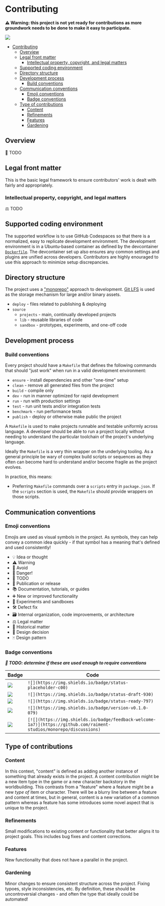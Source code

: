 # Contributing

**⚠️ Warning: this project is not yet ready for contributions as more groundwork needs to be done to make it easy to participate.**

[![](https://img.shields.io/badge/feedback-welcome!-1a1)](https://github.com/raiment-studios/monorepo/discussions)

<!-- TOC -->

-   [Contributing](#contributing)
    -   [Overview](#overview)
    -   [Legal front matter](#legal-front-matter)
        -   [Intellectual property, copyright, and legal matters](#intellectual-property-copyright-and-legal-matters)
    -   [Supported coding environment](#supported-coding-environment)
    -   [Directory structure](#directory-structure)
    -   [Development process](#development-process)
        -   [Build conventions](#build-conventions)
    -   [Communication conventions](#communication-conventions)
        -   [Emoji conventions](#emoji-conventions)
        -   [Badge conventions](#badge-conventions)
    -   [Type of contributions](#type-of-contributions)
        -   [Content](#content)
        -   [Refinements](#refinements)
        -   [Features](#features)
        -   [Gardening](#gardening)

<!-- /TOC -->

## Overview

🚧 TODO

## Legal front matter

This is the basic legal framework to ensure contributors' work is dealt with fairly and appropriately.

### Intellectual property, copyright, and legal matters

⚖️ TODO

## Supported coding environment

The supported workflow is to use GitHub Codespaces so that there is a normalized, easy to replicate development environment. The development environment is in a Ubuntu-based container as defined by the devcontainer [`Dockerfile`](../../../.devcontainer/Dockerfile). The devcontainer set up also ensures any common settings and plugins are unified across developers. Contributors are highly enouraged to use this approach to minimize setup discrepancies.

## Directory structure

The project uses a ["monorepo"](https://en.wikipedia.org/wiki/Monorepo) approach to development. [Git LFS](https://git-lfs.github.com/) is used as the storage mechanism for large and/or binary assets.

-   `deploy` - files related to publishing & deploying
-   `source`
    -   `projects` - main, continually developed projects
    -   `lib` - reusable libraries of code
    -   `sandbox` - prototypes, experiments, and one-off code

## Development process

### Build conventions

Every project should have a `Makefile` that defines the following commands that should "just work" when run in a valid development environment:

-   `ensure` - install dependencies and other "one-time" setup
-   `clean` - remove all generated files from the project
-   `build` - compile only
-   `dev` - run in manner optimized for rapid development
-   `run` - run with production settings
-   `test` - run unit tests and/or integration tests
-   `benchmark` - run performance tests
-   `publish` - deploy or otherwise make public the project

A `Makefile` is used to make projects runnable and testable uniformly across language. A developer should be able to run a project locally without needing to understand the particular toolchain of the project's underlying language.

Ideally the `Makefile` is a very thin wrapper on the underlying tooling. As a general principle be wary of complex build scripts or sequences as they often can become hard to understand and/or become fragile as the project evolves.

In practice, this means:

-   Preferring `Makefile` commands over a `scripts` entry in `package.json`. If the `scripts` section is used, the `Makefile` should provide wrappers on those scripts.

## Communication conventions

### Emoji conventions

Emojis are used as visual symbols in the project. As symbols, they can help convey a common idea quickly - if that symbol has a meaning that's defined and used consistently!

-   💡 Idea or thought
-   ⚠️ Warning
-   🚫 Avoid
-   🐉 Danger!
-   🚧 TODO
-   📣 Publication or release
-   📚 Documentation, tutorials, or guides
-   ➕ New or improved functionality
-   🧬 Experiments and sandboxes
-   🛠️ Defect fix
-   🗃️ Internal organization, code improvements, or architecture
-   ⚖️ Legal matter
-   🦕 Historical matter
-   📐 Design decision
-   🀄 Design pattern

### Badge conventions

**_🚧 TODO: determine if these are used enough to require conventions_**

| Badge                                                                                                             | Code                                                                                                                |
| ----------------------------------------------------------------------------------------------------------------- | ------------------------------------------------------------------------------------------------------------------- |
| ![](https://img.shields.io/badge/status-placeholder-c00)                                                          | `![](https://img.shields.io/badge/status-placeholder-c00)`                                                          |
| ![](https://img.shields.io/badge/status-draft-930)                                                                | `![](https://img.shields.io/badge/status-draft-930)`                                                                |
| ![](https://img.shields.io/badge/status-ready-797)                                                                | `![](https://img.shields.io/badge/status-ready-797)`                                                                |
| ![](https://img.shields.io/badge/version-v0.1.0-079)                                                              | `![](https://img.shields.io/badge/version-v0.1.0-079)`                                                              |
| [![](https://img.shields.io/badge/feedback-welcome-1a7)](https://github.com/raiment-studios/monorepo/discussions) | `[![](https://img.shields.io/badge/feedback-welcome-1a7)](https://github.com/raiment-studios/monorepo/discussions)` |

## Type of contributions

### Content

In this context, "content" is defined as adding another instance of something that already exists in the project. A content contribution might be a new item type in the game or a new character backstory in the worldbuilding. This contrasts from a "feature" where a feature might be a new _type of_ item or character. There will be a blurry line between a feature and content at times, but in general, content is a new variation of a common pattern whereas a feature has some introduces some novel aspect that is unique to the project.

### Refinements

Small modifications to existing content or functionality that better aligns it to project goals. This includes bug fixes and content corrections.

### Features

New functionality that does not have a parallel in the project.

### Gardening

Minor changes to ensure consistent structure across the project. Fixing typoes, style inconsistencies, etc. By definition, these should be uncontroversial changes - and often the type that ideally could be automated!
